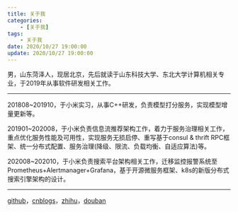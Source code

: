 ```yaml
---
title: 关于我
categories: 
	- [关于我]
tags:
	- 关于我
date: 2020/10/27 19:00:00
update: 2020/10/27 19:00:00
---
```


男，山东菏泽人，现居北京，先后就读于山东科技大学、东北大学计算机相关专业，于2019年从事软件研发相关工作。

---

201808~201910，于小米实习，从事C++研发，负责模型打分服务，实现模型增量更新等。

201901~202008，于小米负责信息流推荐架构工作，着力于服务治理相关工作，重点优化服务性能及可用性，实现服务无损启停、重写基于consul & thrift RPC框架、统一分布式配置、服务治理(降级、限流、负载均衡、自适应算法)等。

202008~202010，于小米负责搜索平台架构相关工作，迁移监控报警系统至Prometheus+Alertmanager+Grafana，基于开源微服务框架、k8s的新版分布式搜索引擎架构的设计。

---

[github](https://github.com/bovenson)，[cnblogs](https://www.cnblogs.com/bovenson)，[zhihu](https://www.zhihu.com/people/sunzhenkai)，[douban](https://www.douban.com/people/bovenson/)

